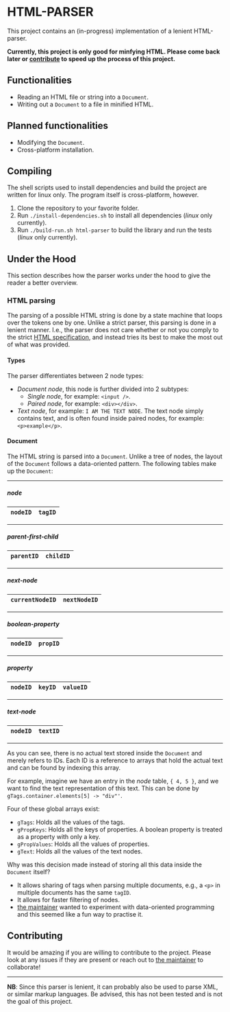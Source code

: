 # HTML-PARSER

This project contains an (in-progress) implementation of a lenient HTML-parser.

**Currently, this project is only good for minfying HTML. Please come back later or [contribute](#contributing) to speed up the process of this project.**

## Functionalities
- Reading an HTML file or string into a `Document`.
- Writing out a `Document` to a file in minified HTML.

## Planned functionalities
- Modifying the `Document`.
- Cross-platform installation.

## Compiling
The shell scripts used to install dependencies and build the project are written for linux only. The program itself is cross-platform, however.
1. Clone the repository to your favorite folder.
2. Run ```./install-dependencies.sh``` to install all dependencies (*linux* only currently).
2. Run ```./build-run.sh html-parser``` to build the library and run the tests (*linux* only currently).


## Under the Hood

This section describes how the parser works under the hood to give the reader a better overview.

### HTML parsing

The parsing of a possible HTML string is done by a state machine that loops over the tokens one by one. Unlike a strict parser, this parsing is done in a lenient manner. I.e., the parser does not care whether or not you comply to the strict [HTML specification](https://html.spec.whatwg.org/), and instead tries its best to make the most out of what was provided.

#### Types

The parser differentiates between 2 node types:
- *Document node*, this node is further divided into 2 subtypes:
    - *Single node*, for example: ```<input />```.
    - *Paired node*, for example: ```<div></div>```.
- *Text node*, for example: ```I AM THE TEXT NODE```. The text node simply contains text, and is often found inside paired nodes, for example: ```<p>example</p>```. 

#### Document

The HTML string is parsed into a `Document`. Unlike a tree of nodes, the layout of the `Document` follows a data-oriented pattern. The following tables make up the `Document`:

---
##### node
```nodeID``` | ```tagID``` 
---|---
---

##### parent-first-child
```parentID``` | ```childID```
---|---
---

##### next-node
```currentNodeID``` | ```nextNodeID```  
---|---
---

##### boolean-property
```nodeID``` | ```propID```  
---|---
---

##### property
```nodeID``` | ```keyID``` | ```valueID```  
---|---|---
---

##### text-node
```nodeID``` | ```textID``` 
---|---
---

As you can see, there is no actual text stored inside the `Document` and merely refers to IDs. Each ID is a reference to arrays that hold the actual text and can be found by indexing this array. 

For example, imagine we have an entry in the *node* table, ```{ 4, 5 }```, and we want to find the text representation of this text. This can be done by ```gTags.container.elements[5] -> "div"'```.

Four of these global arrays exist:
- ```gTags```: Holds all the values of the tags.
- ```gPropKeys```: Holds all the keys of properties. A boolean property is treated as a property with only a key.
- ```gPropValues```: Holds all the values of properties.
- ```gText```: Holds all the values of the text nodes.

Why was this decision made instead of storing all this data inside the `Document` itself?
- It allows sharing of tags when parsing multiple documents, e.g., a ```<p>``` in multiple documents has the same ```tagID```.
- It allows for faster filtering of nodes.
- [the maintainer](https://github.com/florianmarkusse) wanted to experiment with data-oriented programming and this seemed like a fun way to practise it.


## Contributing
It would be amazing if you are willing to contribute to the project. Please look at any issues if they are present or reach out to [the maintainer](https://github.com/florianmarkusse) to collaborate!

---
**NB**: Since this parser is lenient, it can probably also be used to parse XML, or similar markup languages. Be advised, this has not been tested and is not the goal of this project.

